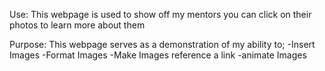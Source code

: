 Use:
This webpage is used to show off my mentors
you can click on their photos to learn more about them

Purpose:
This webpage serves as a demonstration of my ability to;
-Insert Images
-Format Images
-Make Images reference a link
-animate Images

